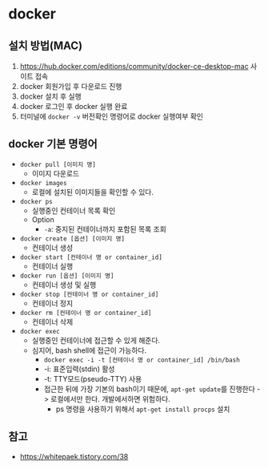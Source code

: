 # docker

## 설치 방법(MAC)

1. https://hub.docker.com/editions/community/docker-ce-desktop-mac 사이트 접속
2. docker 회원가입 후 다운로드 진행
3. docker 설치 후 실행
4. docker 로그인 후 docker 실행 완료
5. 터미널에 `docker -v` 버전확인 명령어로 docker 실행여부 확인

## docker 기본 명령어

* `docker pull [이미지 명]`
  * 이미지 다운로드
* `docker images`
  * 로컬에 설치된 이미지들을 확인할 수 있다.
* `docker ps`
  * 실행중인 컨테이너 목록 확인
  * Option
    * `-a`: 중지된 컨테이너까지 포함된 목록 조회
* `docker create [옵션] [이미지 명]`
  * 컨테이너 생성
* `docker start [컨테이너 명 or container_id]`
  * 컨테이너 실행
* `docker run [옵션] [이미지 명]`
  * 컨테이너 생성 및 실행
* `docker stop [컨테이너 명 or container_id]`
  * 컨테이너 정지
* `docker rm [컨테이너 명 or container_id]`
  * 컨테이너 삭제
* `docker exec`
  * 실행중인 컨테이너에 접근할 수 있게 해준다.
  * 심지어, bash shell에 접근이 가능하다.
    * `docker exec -i -t [컨테이너 명 or container_id] /bin/bash`
    * -i: 표준입력(stdin) 활성
    * -t: TTY모드(pseudo-TTY) 사용
    * 접근한 뒤에 가장 기본의 bash이기 때문에, `apt-get update`를 진행한다 -> 로컬에서만 한다. 개발에서하면 위험하다.
      * ps 명령을 사용하기 위해서 `apt-get install procps` 설치

## 참고
* https://whitepaek.tistory.com/38
